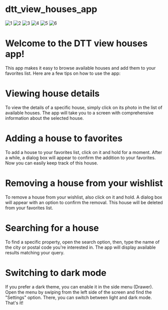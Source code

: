 # dtt_view_houses_app

![1](https://github.com/nmarcin7/DTTassessment/assets/83602541/28cca818-c9ff-40c5-801b-16b0e5d6cc49)
![2](https://github.com/nmarcin7/DTTassessment/assets/83602541/2886cd18-95de-44be-a459-17ea29c1640b)
![3](https://github.com/nmarcin7/DTTassessment/assets/83602541/845e3c14-1278-4ef6-883c-bbfc64a1453f)
![4](https://github.com/nmarcin7/DTTassessment/assets/83602541/1d75b5f3-3a86-4c5a-a073-47ad1cbbb69e)
![5](https://github.com/nmarcin7/DTTassessment/assets/83602541/4438828a-1a6e-479c-b49a-dde14f7fe8fb)
![6](https://github.com/nmarcin7/DTTassessment/assets/83602541/0e9da8d8-a3b6-4755-adf9-d25c71322c40)

<h1>Welcome to the DTT view houses app!</h1>
This  app makes it easy to browse available houses and add them to your favorites list. Here are a few tips on how to use the app:

<h1>Viewing house details</h1>
To view the details of a specific house, simply click on its photo in the list of available houses. The app will take you to a screen with comprehensive information about the selected house.

<h1>Adding a house to favorites</h1>
To add a house to your favorites list, click on it and hold for a moment. After a while, a dialog box will appear to confirm the addition to your favorites. Now you can easily keep track of this house.

<h1>Removing a house from your wishlist</h1>
To remove a house from your wishlist, also click on it and hold. A dialog box will appear with an option to confirm the removal. This house will be deleted from your favorites list.

<h1>Searching for a house</h1>
To find a specific property, open the search option, then, type the name of the city or postal code you're interested in. The app will display available results matching your query.

<h1>Switching to dark mode</h1>
If you prefer a dark theme, you can enable it in the side menu (Drawer). Open the menu by swiping from the left side of the screen and find the "Settings" option. There, you can switch between light and dark mode.
That's it!

